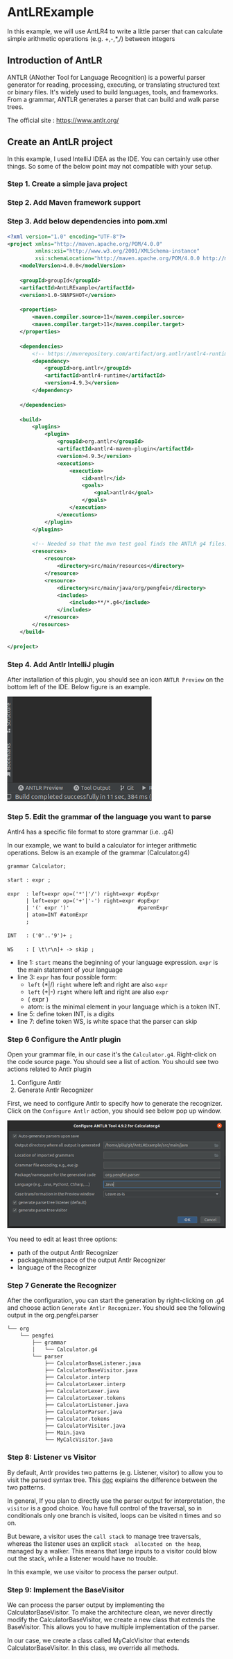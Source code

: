 # AntLRExample

In this example, we will use AntLR4 to write a little parser that can calculate simple arithmetic operations (e.g. +,-,*,/)
between integers

## Introduction of AntLR

ANTLR (ANother Tool for Language Recognition) is a powerful parser generator for reading, processing, executing, or 
translating structured text or binary files. It's widely used to build languages, tools, and frameworks. From a 
grammar, ANTLR generates a parser that can build and walk parse trees.

The official site : https://www.antlr.org/

## Create an AntLR project

In this example, I used IntelliJ IDEA as the IDE. You can certainly use other things. So some of the below point may
not compatible with your setup. 

### Step 1. Create a simple java project

### Step 2. Add Maven framework support

### Step 3. Add below dependencies into pom.xml

```xml
<?xml version="1.0" encoding="UTF-8"?>
<project xmlns="http://maven.apache.org/POM/4.0.0"
         xmlns:xsi="http://www.w3.org/2001/XMLSchema-instance"
         xsi:schemaLocation="http://maven.apache.org/POM/4.0.0 http://maven.apache.org/xsd/maven-4.0.0.xsd">
    <modelVersion>4.0.0</modelVersion>

    <groupId>groupId</groupId>
    <artifactId>AntLRExample</artifactId>
    <version>1.0-SNAPSHOT</version>

    <properties>
        <maven.compiler.source>11</maven.compiler.source>
        <maven.compiler.target>11</maven.compiler.target>
    </properties>

    <dependencies>
        <!-- https://mvnrepository.com/artifact/org.antlr/antlr4-runtime -->
        <dependency>
            <groupId>org.antlr</groupId>
            <artifactId>antlr4-runtime</artifactId>
            <version>4.9.3</version>
        </dependency>

    </dependencies>

    <build>
        <plugins>
            <plugin>
                <groupId>org.antlr</groupId>
                <artifactId>antlr4-maven-plugin</artifactId>
                <version>4.9.3</version>
                <executions>
                    <execution>
                        <id>antlr</id>
                        <goals>
                            <goal>antlr4</goal>
                        </goals>
                    </execution>
                </executions>
            </plugin>
        </plugins>

        <!-- Needed so that the mvn test goal finds the ANTLR g4 files. -->
        <resources>
            <resource>
                <directory>src/main/resources</directory>
            </resource>
            <resource>
                <directory>src/main/java/org/pengfei</directory>
                <includes>
                    <include>**/*.g4</include>
                </includes>
            </resource>
        </resources>
    </build>
    
</project>
```

### Step 4. Add Antlr IntelliJ plugin

After installation of this plugin, you should see an icon `ANTLR Preview` on the bottom left of the IDE. Below figure is
an example. 

![ANTLR_Preview](images/antlr_preview.png)

### Step 5. Edit the grammar of the language you want to parse

Antlr4 has a specific file format to store grammar (i.e. .g4)

In our example, we want to build a calculator for integer arithmetic operations. Below is an example of the grammar (Calculator.g4)

```antlrv4
grammar Calculator;

start : expr ;

expr  : left=expr op=('*'|'/') right=expr #opExpr
      | left=expr op=('+'|'-') right=expr #opExpr
      | '(' expr ')'                      #parenExpr
      | atom=INT #atomExpr
      ;

INT   : ('0'..'9')+ ;

WS    : [ \t\r\n]+ -> skip ;
```

- line 1: `start` means the beginning of your language expression. `expr` is the main statement of your language
- line 3: `expr` has four possible form:
    - `left` (*|/) `right` where left and right are also `expr`
    - `left` (+|-) `right` where left and right are also `expr`
    - ( expr )
    - atom: is the minimal element in your language which is a token INT.
- line 5: define token INT, is a digits
- line 7: define token WS, is white space that the parser can skip

### Step 6 Configure the Antlr plugin

Open your grammar file, in our case it's the `Calculator.g4`. Right-click on the code source page. You should see a list
of action. You should see two actions related to Antlr plugin
1. Configure Antlr
2. Generate Antlr Recognizer

First, we need to configure Antlr to specify how to generate the recognizer. Click on the `Configure Antlr` action, you
should see below pop up window.

![Antlr_config](images/antlr_config.png)

You need to edit at least three options:
- path of the output Antlr Recognizer
- package/namespace of the output Antlr Recognizer
- language of the Recognizer

### Step 7 Generate the Recognizer

After the configuration, you can start the generation by right-clicking on .g4 and choose action `Generate Antlr Recognizer`.
You should see the following output in the org.pengfei.parser 
```text
└── org
    └── pengfei
        ├── grammar
        │   └── Calculator.g4
        └── parser
            ├── CalculatorBaseListener.java
            ├── CalculatorBaseVisitor.java
            ├── Calculator.interp
            ├── CalculatorLexer.interp
            ├── CalculatorLexer.java
            ├── CalculatorLexer.tokens
            ├── CalculatorListener.java
            ├── CalculatorParser.java
            ├── Calculator.tokens
            ├── CalculatorVisitor.java
            ├── Main.java
            └── MyCalcVisitor.java

```

### Step 8: Listener vs Visitor

By default, Antlr provides two patterns (e.g. Listener, visitor) to allow you to visit the parsed syntax tree. This [doc](https://saumitra.me/blog/antlr4-visitor-vs-listener-pattern/)
explains the difference between the two patterns.

In general, If you plan to directly use the parser output for interpretation, the `visitor` is a good choice. You have 
full control of the traversal, so in conditionals only one branch is visited, loops can be visited n times and so on.

But beware, a visitor uses the `call stack` to manage tree traversals, whereas the listener uses an explicit `stack 
allocated on the heap`, managed by a walker. This means that large inputs to a visitor could blow out the stack, 
while a listener would have no trouble.

In this example, we use visitor to process the parser output.

### Step 9: Implement the BaseVisitor

We can process the parser output by implementing the CalculatorBaseVisitor. To make the architecture clean, we never directly
modify the CalculatorBaseVisitor, we create a new class that extends the BaseVisitor. This allows you to have multiple
implementation of the parser.

In our case, we create a class called MyCalcVisitor that extends CalculatorBaseVisitor. In this class, we override all
methods. 